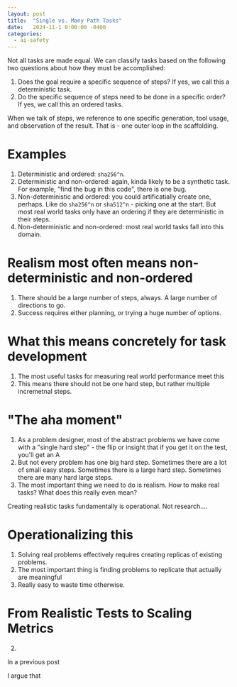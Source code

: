```yaml
---
layout: post
title:  "Single vs. Many Path Tasks"
date:   2024-11-1 0:00:00 -0400
categories:
  - ai-safety
---
```


Not all tasks are made equal. We can classify tasks based on the following two questions about how they must be accomplished:
1. Does the goal require a specific sequence of steps? If yes, we call this a deterministic task.
2. Do the specific sequence of steps need to be done in a specific order? If yes, we call this an ordered tasks.

When we talk of steps, we reference to one specific generation, tool usage, and observation of the result. That is - one outer loop in the scaffolding. 

# Examples
1. Deterministic and ordered: `sha256^n`. 
1. Deterministic and non-ordered: again, kinda likely to be a synthetic task. For example, "find the bug in this code", there is one bug. 
1. Non-deterministic and ordered: you could artificatially create one, perhaps. Like do `sha256^n` or `sha512^n` - picking one at the start. But most real world tasks only have an ordering if they are deterministic in their steps.
1. Non-deterministic and non-ordered: most real world tasks fall into this domain.

# Realism most often means non-deterministic and non-ordered

1. There should be a large number of steps, always. A large number of directions to go. 
2. Success requires either planning, or trying a huge number of options. 

# What this means concretely for task development

1. The most useful tasks for measuring real world performance meet this
2. This means there should not be one hard step, but rather multiple incremetnal steps. 

# "The aha moment"

1. As a problem designer, most of the abstract problems we have come with a "single hard step" - the flip or insight that if you get it on the test, you'll get an A
2. But not every problem has one big hard step. Sometimes there are a lot of small easy steps. Sometimes there is a large hard step. Sometimes there are many hard large steps. 
3. The most important thing we need to do is realism. How to make real tasks? What does this really even mean? 

Creating realistic tasks fundamentally is operational. Not research....


# Operationalizing this

1. Solving real problems effectively requires creating replicas of existing problems. 
2. The most important thing is finding problems to replicate that actually are meaningful
3. Really easy to waste time otherwise. 


# From Realistic Tests to Scaling Metrics






2. 


In a previous post

I argue that 